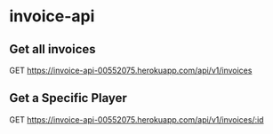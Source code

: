# invoice-api

## Get all invoices
GET https://invoice-api-00552075.herokuapp.com/api/v1/invoices

## Get a Specific Player
GET https://invoice-api-00552075.herokuapp.com/api/v1/invoices/:id

